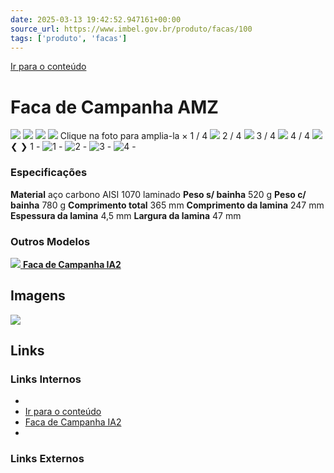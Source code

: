 ```yaml
---
date: 2025-03-13 19:42:52.947161+00:00
source_url: https://www.imbel.gov.br/produto/facas/100
tags: ['produto', 'facas']
---
```


[](https://www.imbel.gov.br/produto/facas/100)
[Ir para o conteúdo](https://www.imbel.gov.br/produto/facas/100#conteudo)
# Faca de Campanha AMZ
![](https://www.imbel.gov.br/storage/produto/100-1683293499.png)
![](https://www.imbel.gov.br/storage/produto/100-1683293507.png)
![](https://www.imbel.gov.br/storage/produto/100-1683293515.png)
![](https://www.imbel.gov.br/storage/produto/100-1683293529.png)
Clique na foto para amplia-la 
×
1 / 4
![](https://www.imbel.gov.br/storage/produto/100-1683293499.png)
2 / 4
![](https://www.imbel.gov.br/storage/produto/100-1683293507.png)
3 / 4
![](https://www.imbel.gov.br/storage/produto/100-1683293515.png)
4 / 4
![](https://www.imbel.gov.br/storage/produto/100-1683293529.png)
❮ ❯
1 - 
![1 - ](https://www.imbel.gov.br/storage/produto/100-1683293499.png)
![2 - ](https://www.imbel.gov.br/storage/produto/100-1683293507.png)
![3 - ](https://www.imbel.gov.br/storage/produto/100-1683293515.png)
![4 - ](https://www.imbel.gov.br/storage/produto/100-1683293529.png)
### Especificações
**Material**
aço carbono AISI 1070 laminado
**Peso s/ bainha**
520 g
**Peso c/ bainha**
780 g
**Comprimento total**
365 mm
**Comprimento da lamina**
247 mm
**Espessura da lamina**
4,5 mm
**Largura da lamina**
47 mm
### Outros Modelos
[ ![](https://www.imbel.gov.br/storage/produto/99-1683293109.png) **Faca de Campanha IA2** ](https://www.imbel.gov.br/produto/facas/99)
[ ](https://www.imbel.gov.br/produto/facas/100#home)


## Imagens

![](https://www.imbel.gov.br/storage/produto/100-1683293499.png)



## Links

### Links Internos

- [](https://www.imbel.gov.br/produto/facas/100)
- [Ir para o conteúdo](https://www.imbel.gov.br/produto/facas/100#conteudo)
- [Faca de Campanha IA2](https://www.imbel.gov.br/produto/facas/99)
- [](https://www.imbel.gov.br/produto/facas/100#home)

### Links Externos


